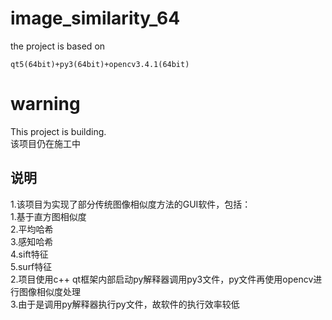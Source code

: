 # image_similarity_64
the project is based on
```
qt5(64bit)+py3(64bit)+opencv3.4.1(64bit)
```
# warning
This project is building.  
该项目仍在施工中

## 说明
1.该项目为实现了部分传统图像相似度方法的GUI软件，包括：  
   1.基于直方图相似度  
   2.平均哈希  
   3.感知哈希  
   4.sift特征  
   5.surf特征  
2.项目使用c++ qt框架内部启动py解释器调用py3文件，py文件再使用opencv进行图像相似度处理  
3.由于是调用py解释器执行py文件，故软件的执行效率较低
